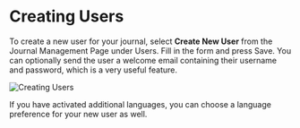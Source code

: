# Creating Users

To create a new user for your journal, select **Create New User** from the Journal Management Page under Users. Fill in the form and press Save. You can optionally send the user a welcome email containing their username and password, which is a very useful feature.

![Creating Users](images/chapter5/jm_users_7.png)

If you have activated additional languages, you can choose a language preference for your new user as well.
